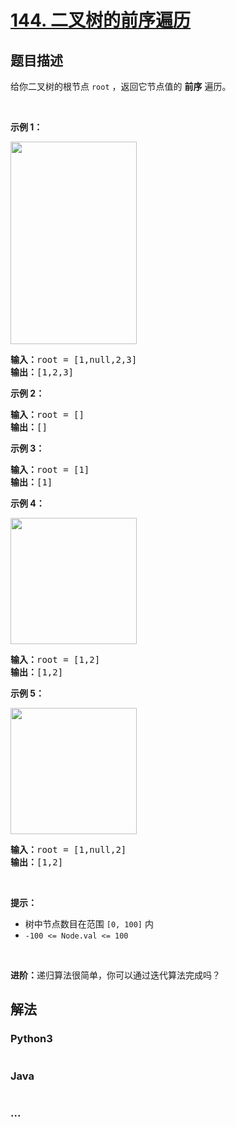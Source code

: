 # [144. 二叉树的前序遍历](https://leetcode-cn.com/problems/binary-tree-preorder-traversal)



## 题目描述

<!-- 这里写题目描述 -->

<p>给你二叉树的根节点 <code>root</code> ，返回它节点值的 <strong>前序</strong><em> </em>遍历。</p>

<p> </p>

<p><strong>示例 1：</strong></p>
<img alt="" src="https://assets.leetcode.com/uploads/2020/09/15/inorder_1.jpg" style="width: 202px; height: 324px;" />
<pre>
<strong>输入：</strong>root = [1,null,2,3]
<strong>输出：</strong>[1,2,3]
</pre>

<p><strong>示例 2：</strong></p>

<pre>
<strong>输入：</strong>root = []
<strong>输出：</strong>[]
</pre>

<p><strong>示例 3：</strong></p>

<pre>
<strong>输入：</strong>root = [1]
<strong>输出：</strong>[1]
</pre>

<p><strong>示例 4：</strong></p>
<img alt="" src="https://assets.leetcode.com/uploads/2020/09/15/inorder_5.jpg" style="width: 202px; height: 202px;" />
<pre>
<strong>输入：</strong>root = [1,2]
<strong>输出：</strong>[1,2]
</pre>

<p><strong>示例 5：</strong></p>
<img alt="" src="https://assets.leetcode.com/uploads/2020/09/15/inorder_4.jpg" style="width: 202px; height: 202px;" />
<pre>
<strong>输入：</strong>root = [1,null,2]
<strong>输出：</strong>[1,2]
</pre>

<p> </p>

<p><strong>提示：</strong></p>

<ul>
	<li>树中节点数目在范围 <code>[0, 100]</code> 内</li>
	<li><code>-100 <= Node.val <= 100</code></li>
</ul>

<p> </p>

<p><strong>进阶：</strong>递归算法很简单，你可以通过迭代算法完成吗？</p>


## 解法

<!-- 这里可写通用的实现逻辑 -->

<!-- tabs:start -->

### **Python3**

<!-- 这里可写当前语言的特殊实现逻辑 -->

```python

```

### **Java**

<!-- 这里可写当前语言的特殊实现逻辑 -->

```java

```

### **...**

```

```

<!-- tabs:end -->
